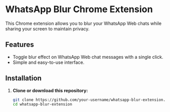 # WhatsApp Blur Chrome Extension

This Chrome extension allows you to blur your WhatsApp Web chats while sharing your screen to maintain privacy. 

## Features

- Toggle blur effect on WhatsApp Web chat messages with a single click.
- Simple and easy-to-use interface.

## Installation

1. **Clone or download this repository:**

   ```bash
   git clone https://github.com/your-username/whatsapp-blur-extension.git
   cd whatsapp-blur-extension

